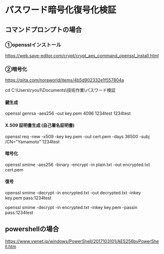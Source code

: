 # パスワード暗号化復号化検証

## コマンドプロンプトの場合
### ①opensslインストール
https://web.save-editor.com/crypt/crypt_aes_command_openssl_install.html
### ②暗号化
https://qiita.com/noraworld/items/4b5d902332e1f557804a

cd C:\Users\ryou1\Documents\技術作業\パスワード検証
#### 鍵生成
openssl genrsa -aes256 -out key.pem 4096
1234test
1234test
#### X.509 証明書生成 (自己署名証明書)
openssl req -new -x509 -key key.pem -out cert.pem -days 36500 -subj /CN="Yamamoto"
1234test

#### 暗号化
openssl smime -aes256 -binary -encrypt -in plain.txt -out encrypted.txt cert.pem

#### 復号
openssl smime -decrypt -in encrypted.txt -out decrypted.txt -inkey key.pem pass:1234test

openssl smime -decrypt -in encrypted.txt -inkey key.pem -passin pass:1234test

## powershellの場合
https://www.vwnet.jp/windows/PowerShell/2017103101/AES256byPowerShell.htm

